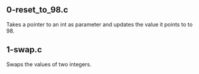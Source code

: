 ## 0-reset_to_98.c
Takes a pointer to an int as parameter and updates the value it points to to 98.
## 1-swap.c
Swaps the values of two integers.
